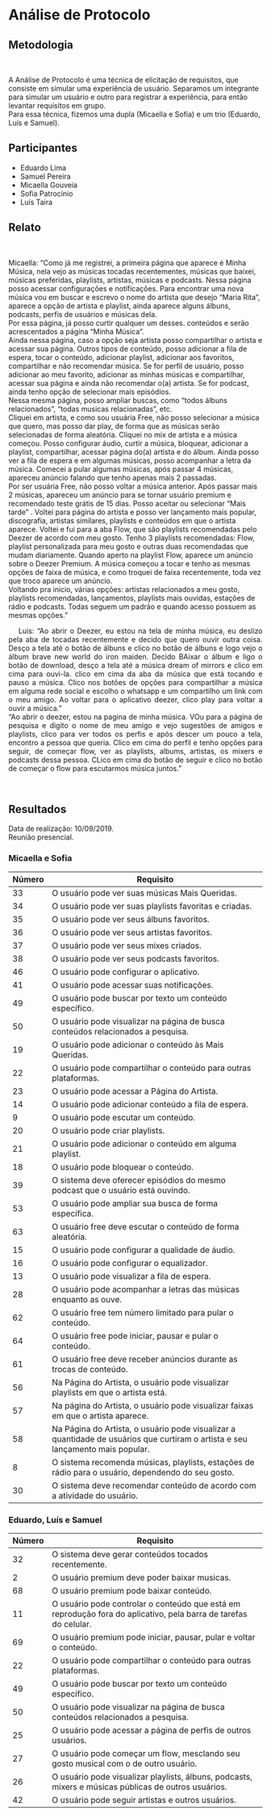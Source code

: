 #  Análise de Protocolo
<div class="line"></div>

##  Metodologia

<p align="justify">&emsp;

A Análise de Protocolo é uma técnica de elicitação de requisitos, que consiste em simular uma experiência de usuário. Separamos um integrante para simular um usuário e outro para registrar a experiência, para então levantar requisitos em grupo.
<br>
    Para essa técnica, fizemos uma dupla (Micaella e Sofia) e um trio (Eduardo, Luís e Samuel).

</p>

## Participantes
- Eduardo Lima
- Samuel Pereira
- Micaella Gouveia
- Sofia Patrocínio
- Luís Taira

## Relato

<p align="justify">&emsp;

Micaella: “Como já me registrei, a primeira página que aparece é Minha Música, nela vejo as músicas tocadas recentementes, músicas que baixei, músicas preferidas, playlists, artistas, músicas e podcasts. Nessa página posso acessar configurações e notificações. Para encontrar uma nova música vou em buscar e escrevo o nome do artista que desejo “Maria Rita”, aparece a opção de artista e playlist, ainda aparece alguns álbuns, podcasts, perfis de usuários e músicas dela. <br>
 Por essa página, já posso curtir qualquer um desses. conteúdos e serão acrescentados a página “Minha Música”.
<br>
Ainda nessa página, caso a opção seja artista posso compartilhar o artista e acessar sua página. Outros tipos de conteúdo, posso adicionar a fila de espera, tocar o conteúdo, adicionar playlist, adicionar aos favoritos, compartilhar e não recomendar música. Se for perfil de usuário, posso adicionar ao meu favorito, adicionar as minhas músicas e compartilhar, acessar sua página e ainda não recomendar o(a) artista. Se for podcast, ainda tenho opção de selecionar mais episódios.
<br>
Nessa mesma página, posso ampliar buscas, como “todos álbuns relacionados”, “todas musicas relacionadas”, etc.
<br>
Cliquei em artista, e como sou usuária Free, não posso selecionar a música que quero, mas posso dar play, de forma que as músicas serão selecionadas de forma aleatória. Cliquei no mix de artista e a música começou. Posso configurar áudio, curtir a música, bloquear, adicionar a playlist, compartilhar, acessar página do(a) artista e do álbum. Ainda posso ver a fila de espera e em algumas músicas, posso acompanhar a letra da música. Comecei a pular algumas músicas, após passar 4 músicas, apareceu anúncio falando que tenho apenas mais 2 passadas. 
<br>
Por ser usuária Free, não posso voltar a música anterior. Após passar mais 2 músicas, apareceu um anúncio para se tornar usuário premium e recomendado teste grátis de 15 dias. Posso aceitar ou selecionar “Mais tarde” . Voltei para página do artista e posso ver lançamento mais popular, discografia, artistas similares, playlists e conteúdos em que o artista aparece. Voltei e fui para a aba Flow, que são playlists recomendadas pelo Deezer de acordo com meu gosto. Tenho 3 playlists recomendadas: Flow, playlist personalizada para meu gosto e outras duas recomendadas que mudam diariamente. Quando aperto na playlist Flow, aparece um anúncio sobre o Deezer Premium. A música começou a tocar e tenho as mesmas opções de faixa de música, e como troquei de faixa recentemente, toda vez que troco aparece um anúncio.
<br>
Voltando pra inicio, várias opções: artistas relacionados a meu gosto, playlists recomendadas, lançamentos, playlists mais ouvidas, estações de rádio e podcasts. Todas seguem um padrão e quando acesso possuem as mesmas opções.”
</p>
<p align="justify">&emsp;
Luís: “Ao abrir o Deezer, eu estou na tela de minha música, eu deslizo pela aba de tocadas recentemente e decido que quero ouvir outra coisa. Desço a tela até o botão de álbuns e clico no botão de álbuns e logo vejo o álbum brave new world do iron maiden. Decido BAixar o álbum e ligo o botão de download, desço a tela até a música dream of mirrors e clico em cima para ouvi-la. clico em cima da aba da música que está tocando e pauso a música. Clico nos botões de opções para compartilhar a música em alguma rede social e escolho o whatsapp e um compartilho um link com o meu amigo. Ao voltar para o aplicativo deezer, clico play para voltar a ouvir a música.”
<br>
“Ao abrir o deezer, estou na pagina de minha música. VOu para a página de pesquisa e digito o nome de meu amigo e vejo sugestões de amigos e playlists, clico para ver todos os perfis e após descer um pouco a tela, encontro a pessoa que queria. Clico em cima do perfil e tenho opções para seguir, de começar flow, ver as playlists, albums, artistas, os mixers e podcasts dessa pessoa. CLico em cima do botão de seguir e clico no botão de começar o flow para escutarmos música juntos.”

</p>
<br>

##  Resultados

Data de realização: 10/09/2019.
<br>
Reunião presencial.
<br>

### Micaella e Sofia

|Número | Requisito                                         |
|-------|---------------------------------------------------|
|33     |O usuário pode ver suas músicas Mais Queridas.    |
|34     |O usuário pode ver suas playlists favoritas e criadas.|
|35     |O usuário pode ver seus álbuns favoritos.|
|36     |O usuário pode ver seus artistas favoritos.|
|37     |O usuário pode ver seus mixes criados.|
|38     |O usuário pode ver seus podcasts favoritos.|
|46     |O usuário pode configurar o aplicativo.|
|41     |O usuário pode acessar suas notificações.|
|49     |O usuário pode buscar por texto um conteúdo específico.|
|50     |O usuário pode visualizar na página de busca conteúdos relacionados a pesquisa.|
|19     |O usuário pode adicionar o conteúdo às Mais Queridas.|
|22     |O usuário pode compartilhar o conteúdo para outras plataformas.|
|23     |O usuário pode acessar a Página do Artista.|
|14     |O usuário pode adicionar conteúdo a fila de espera.|
|9      |O usuário pode escutar um conteúdo.|
|20     |O usuário pode criar playlists.|
|21     |O usuário pode adicionar o conteúdo em alguma playlist.|
|18     |O usuário pode bloquear o conteúdo.|
|39     |O sistema deve oferecer episódios do mesmo podcast que o usuário está ouvindo.|
|53     |O usuário pode ampliar sua busca de forma específica.|
|63     |O usuário free deve escutar o conteúdo de forma aleatória.|
|15     |O usuário pode configurar a qualidade de áudio.|
|16     |O usuário pode configurar o equalizador.|
|13     |O usuário pode visualizar a fila de espera.|
|28     |O usuário pode acompanhar a letras das músicas enquanto as ouve.|
|62     |O usuário free tem número limitado para pular o conteúdo.|
|64     |O usuário free pode iniciar, pausar e pular o conteúdo.|
|61     |O usuário free deve receber anúncios durante as trocas de conteúdo.|
|56     |Na Página do Artista, o usuário pode visualizar playlists em que o artista está.|
|57     |Na página do Artista, o usuário pode visualizar faixas em que o artista aparece.|
|58     |Na Página do Artista, o usuário pode visualizar a quantidade de usuários que curtiram o artista e seu lançamento mais popular.|
|8      |O sistema recomenda músicas, playlists, estações de rádio para o usuário, dependendo do seu gosto.|
|30     |O sistema deve recomendar conteúdo de acordo com a atividade do usuário.|

### Eduardo, Luís e Samuel

|Número | Requisito                                         |
|-------|---------------------------------------------------|
|32     |O sistema deve gerar conteúdos tocados recentemente.|
|2      |O usuário premium deve poder baixar musicas.|
|68     |	O usuário premium pode baixar conteúdo.|
|11     |O usuário pode controlar o conteúdo que está em reprodução fora do aplicativo, pela barra de tarefas do celular.|
|69     |O usuário premium pode iniciar, pausar, pular e voltar o conteúdo.|
|22     |O usuário pode compartilhar o conteúdo para outras plataformas.|
|49     |O usuário pode buscar por texto um conteúdo específico.|
|50     |O usuário pode visualizar na página de busca conteúdos relacionados a pesquisa.|
|25     |O usuário pode acessar a página de perfis de outros usuários.|
|27     |O usuário pode começar um flow, mesclando seu gosto musical com o de outro usuário.|
|26     |O usuário pode visualizar playlists, álbuns, podcasts, mixers e músicas públicas de outros usuários.|
|42     |O usuário pode seguir artistas e outros usuários.|

